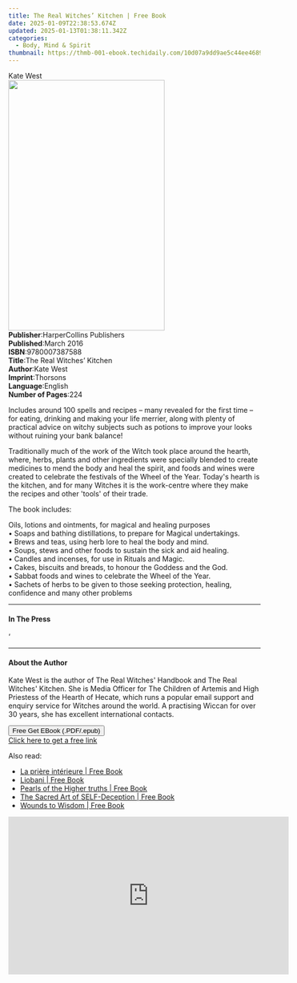 ```yaml
---
title: The Real Witches’ Kitchen | Free Book
date: 2025-01-09T22:38:53.674Z
updated: 2025-01-13T01:38:11.342Z
categories:
  - Body, Mind & Spirit
thumbnail: https://thmb-001-ebook.techidaily.com/10d07a9dd9ae5c44ee46890ec112a97896c8c12b2b47a46be74a36a5a2fcb382.jpg
---
```

<main id="book-container">
  <div class="flex flex-col">
    <div class="book-brief flex-1 py-6 px-4 sm:p-6 md:py-10 md:px-8">
      <!-- brief-->
      <div class="book-brief-main">Kate West</div>
    </div>
    <div
      class="book-meta-info flex-1 grid gap-4 col-start-1 col-end-3 row-start-1 sm:mb-6 sm:grid-cols-4 lg:gap-6 lg:col-start-2 lg:row-end-6 lg:row-span-6 lg:mb-0"
    >
      <div
        class="book-meta-info-left place-content-center mt-4 p-4 text-sm leading-6 col-start-2 col-span-2 dark:text-slate-400"
      >
        <img
          class="w-full h-500 object-cover rounded-lg sm:h-255 sm:col-span-2 lg:col-span-full"
          src="https://img-001-ebook.techidaily.com/30f09dfc33f25b4f5f910156ae6ff5e017c7ea792aa5fe1f25a6bbcd46b6ea70.jpg"
          alt=""
          width="312"
          height="500"
        />
      </div>
      <div
        class="book-meta-info-right mt-2 col-start-1 row-start-2 col-span-3 self-center"
      >
        <!-- meta data  -->
        <div class="flex flex-col px-4 md:px-8">
          <div class="flex-1">
            <strong>Publisher</strong>:<span class="px-2"
              >HarperCollins Publishers</span
            >
          </div>
          <div class="flex-1">
            <strong>Published</strong>:<span class="px-2">March 2016</span>
          </div>
          <div class="flex-1">
            <strong>ISBN</strong>:<span class="px-2">9780007387588</span>
          </div>
          <div class="flex-1">
            <strong>Title</strong>:<span class="px-2"
              >The Real Witches’ Kitchen</span
            >
          </div>
          <div class="flex-1">
            <strong>Author</strong>:<span class="px-2">Kate West</span>
          </div>
          <div class="flex-1">
            <strong>Imprint</strong>:<span class="px-2">Thorsons</span>
          </div>
          <div class="flex-1">
            <strong>Language</strong>:<span class="px-2">English</span>
          </div>
          <div class="flex-1">
            <strong>Number of Pages</strong>:<span class="px-2">224</span>
          </div>
        </div>
      </div>
    </div>
    <div class="book-description flex-1 py-6 px-4 sm:p-6 md:py-10 md:px-8">
      <div class="book-description-main">
        <div accordion-content="" id="description">
          <p>
            Includes around 100 spells and recipes – many revealed for the first
            time – for eating, drinking and making your life merrier, along with
            plenty of practical advice on witchy subjects such as potions to
            improve your looks without ruining your bank balance!
          </p>
          <p>
            Traditionally much of the work of the Witch took place around the
            hearth, where, herbs, plants and other ingredients were specially
            blended to create medicines to mend the body and heal the spirit,
            and foods and wines were created to celebrate the festivals of the
            Wheel of the Year. Today's hearth is the kitchen, and for many
            Witches it is the work-centre where they make the recipes and other
            'tools' of their trade.
          </p>
          <p>The book includes:</p>
          <p>
            Oils, lotions and ointments, for magical and healing purposes<br />•
            Soaps and bathing distillations, to prepare for Magical
            undertakings.<br />• Brews and teas, using herb lore to heal the
            body and mind.<br />• Soups, stews and other foods to sustain the
            sick and aid healing.<br />• Candles and incenses, for use in
            Rituals and Magic.<br />• Cakes, biscuits and breads, to honour the
            Goddess and the God.<br />• Sabbat foods and wines to celebrate the
            Wheel of the Year.<br />• Sachets of herbs to be given to those
            seeking protection, healing, confidence and many other problems
          </p>
        </div>
        <div class="accordion-fader"></div>
      </div>
    </div>
    <div class="book-excerpts flex-1 py-6 px-4 sm:p-6 md:py-10 md:px-8">
      <!-- excerpts-->
      <div class="book-excerpts-main">
        <hr />
        <h4 class="placeholder placeholder-heading">
          <span>In The Press</span>
        </h4>
        <p></p>
        <p>‘</p>
        <p></p>
      </div>
    </div>
    <div class="book-about-author flex-1 py-6 px-4 sm:p-6 md:py-10 md:px-8">
      <!-- about author-->
      <div class="book-main-author-main">
        <hr />
        <h4 class="placeholder placeholder-heading">
          <span>About the Author</span>
        </h4>
        <p></p>
        <p>
          Kate West is the author of The Real Witches' Handbook and The Real
          Witches' Kitchen. She is Media Officer for The Children of Artemis and
          High Priestess of the Hearth of Hecate, which runs a popular email
          support and enquiry service for Witches around the world. A practising
          Wiccan for over 30 years, she has excellent international contacts.
        </p>
        <p></p>
      </div>
    </div>
    <div class="book-free-get flex-1 py-6 px-4 sm:p-6 md:py-10 md:px-8">
      <button
        id="btn-free-get"
        class="bg-blue-500 hover:bg-blue-700 text-white font-bold py-2 px-4 rounded"
      >
        Free Get EBook (.PDF/.epub)
      </button>
      <div id="countdown-display" class="px-2 text-lg mt-2"></div>
      <a
        id="free-link"
        class="hidden bg-blue-500 hover:bg-blue-700 text-white font-bold py-2 px-4 rounded"
        href="https://www.ebooks.com/en-us/book/2526813/the-real-witches-kitchen/kate-west/"
        target="_blank"
        >Click here to get a free link</a
      >
    </div>
    <script>
      let countdownTime = 0;
      let countdownInterval = null;
      document
        .getElementById('btn-free-get')
        .addEventListener('click', startCountdown);
      function startCountdown() {
        countdownTime = new Date().getTime() + 60000 * 3;
        countdownInterval = setInterval(updateCountdown, 1000);
        document.getElementById('btn-free-get').disabled = true;
        document
          .getElementById('btn-free-get')
          .classList.add('bg-gray-500', 'cursor-not-allowed');
      }
      function updateCountdown() {
        let currentTime = new Date().getTime();
        let timeLeft = countdownTime - currentTime;
        let secondsLeft = Math.floor(timeLeft / 1000);
        document.getElementById('countdown-display').innerHTML =
          `Remaining time: ${secondsLeft} seconds.`;
        if (secondsLeft <= 0) {
          clearInterval(countdownInterval);
          document.getElementById('btn-free-get').classList.add('hidden');
          document.getElementById('free-link').classList.remove('hidden');
          document.getElementById('countdown-display').innerHTML = '';
        }
      }
    </script>
  </div>
</main>

<ins class="adsbygoogle"
      style="display:block"
      data-ad-client="ca-pub-7571918770474297"
      data-ad-slot="8358498916"
      data-ad-format="auto"
      data-full-width-responsive="true"></ins>
    

<span class="atpl-alsoreadstyle">Also read:</span>
<div><ul>
<li><a href="https://novels-ebooks.techidaily.com/211345834-9783964461308-la-priere-interieure/"><u>La prière intérieure | Free Book</u></a></li>
<li><a href="https://novels-ebooks.techidaily.com/211345835-9783892017417-liobani/"><u>Liobani | Free Book</u></a></li>
<li><a href="https://novels-ebooks.techidaily.com/211345888-9788412856316-pearls-of-the-higher-truths/"><u>Pearls of the Higher truths | Free Book</u></a></li>
<li><a href="https://novels-ebooks.techidaily.com/211345887-9798990618244-the-sacred-art-of-self-deception/"><u>The Sacred Art of SELF-Deception | Free Book</u></a></li>
<li><a href="https://novels-ebooks.techidaily.com/211345857-9781644846414-wounds-to-wisdom/"><u>Wounds to Wisdom | Free Book</u></a></li>
</ul></div>

<!-- affiliate ads begin -->
<iframe width="560" height="315" src="https://www.youtube.com/embed/pGHmqD53gc8?si=ymgHIB6Aa7_MoUUf" title="YouTube video player" frameborder="0" allow="accelerometer; autoplay; clipboard-write; encrypted-media; gyroscope; picture-in-picture; web-share" referrerpolicy="strict-origin-when-cross-origin" allowfullscreen></iframe>
<!-- affiliate ads end -->

